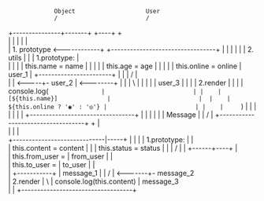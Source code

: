 



                 Object                    User
                 /                         /
+---------------+-------+        +----+   +                          
|                       |        |    |   |                          
|  1. prototype     <------------+    +---------------------------------+
|                       |        |    |                                 | 
|   2. utils            |        |    |  1.prototype:                   |   
|                       |        |    |   this.name = name              |
|                       |        |    |   this.age = age                |
|                       |        |    |   this.online = online          |      user_1  |
+-----------------------+        |    |                                 |    /         |  
                                 |    |                               <-----+- user_2  | <--------+
                                 |    |                                 |    \         |          |
                                 |    |                                 |      user_3  |          |
                                 |    |   2.render                      |                         |
                                 |    |    console.log(`                |                         |
                                 |    |     [${this.name}]              |                         | 
                                 |    |     ${this.online ? '◉' : '◎'} |                         |
                                 |    |      `)                         |                         |
                                 |    |                                 |                         |
                                 |    +---------------------------------+                         |
                                 |                                                                |
                                 |                                                                |
                                 |                                      Message                   |
                                 |                                       /                        |
                                 +-----------------------------------+  +                         |  
                                                                     |  |                         |                     
                                                                    +-----------------------------|-----+
                                                                    |                             |     | 
                                                                    |  1.prototype:               |     |   
                                                                    |   this.content = content    |     |
                                                                    |   this.status = status      |     |
                                                                    |                            /      |
                                                                    |                    +------+----+  |       
                                                                    |   this.from_user = | from_user |  |     
                                                                    |   this.to_user   = | to_user   |  |          
                                                                    |                    +-----------+  |       message_1
                                                                    |                                   |     /
                                                                    |                                <-------+- message_2   
                                                                    |  2.render                         |     \ 
                                                                    |    console.log(this.content)      |       message_3    
                                                                    |                                   |
                                                                    +-----------------------------------+
